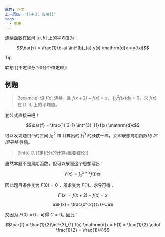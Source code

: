 ```yaml
---
属性: 正文
上一层级: "[[4-3. 应用]]"
tags:
  - 重要
---
```


连续函数在区间 $[a,b]$ 上的平均值为：

$$\bar{y} = \frac{1}{b-a} \int^{b}_{a} y(x) \mathrm{d}x = y(\xi)$$

> [!tip] 
> 联想 [[不定积分#积分中值定理]]

## 例题

> [!example] 
> 设 $f(x)$ 连续，且 $f(x+2) - f(x) = x$， $\int^{2}_{0} f(x) \mathrm{d}x = 0$，求 $f(x)$ 在 $[1,3]$ 上的平均值。

套公式直接来吧！

$$\bar{f} = \frac{1}{3-1} \int^{3}_{1} f(x) \mathrm{d}x$$

可以发现题目中的区间 $\int^{2}_{0}$ 和 计算出的 $\int^{3}_{1}$ 的**长度**一样，立即联想周期函数的 *区间平移* 性质。

> [!info] 
> 见 [[定积分的计算#重要结论]]

虽然本题不是周期函数，但可以按照这个思想写出：

$$F(x) = \int^{x+2}_{x} f(t) \mathrm{d}t$$

因此题目条件变为 $F(0) = 0$ ，所求变为 $F(1)$。求导可得：

$$F'(x) = f(x+2) - f(x) = x$$

$$F(x) = \frac{x^{2}}{2}+C$$

又因为 $F(0) = 0$，可得 $C = 0$。因此：

$$\bar{f} = \frac{1}{2}\int^{3}_{1} f(x) \mathrm{d}x = F(1) = \frac{1}{2} \cdot \frac{1}{2} = \frac{1}{4}$$

